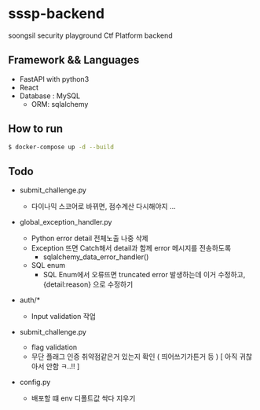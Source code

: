 # sssp-backend
soongsil security playground Ctf Platform backend

## Framework && Languages
- FastAPI with python3
- React
- Database : MySQL
    - ORM: sqlalchemy

## How to run

```bash
$ docker-compose up -d --build
```

## Todo

- submit_challenge.py
    - 다이나믹 스코어로 바뀌면, 점수계산 다시해야지 ... 
- global_exception_handler.py
    - Python error detail 전체노출 나중 삭제
    - Exception 뜨면 Catch해서 detail과 함께 error 메시지를 전송하도록
        - sqlalchemy_data_error_handler()
    - SQL enum
        - SQL Enum에서 오류뜨면 truncated error 발생하는데 이거 수정하고, {detail:reason} 으로 수정하기 

- auth/*
    - Input validation 작업 

- submit_challenge.py
    - flag validation
    - 무단 플래그 인증 취약점같은거 있는지 확인 ( 띄어쓰기가튼거 등 ) [ 아직 귀찮아서 안함 ㅋ..!! ]

- config.py
    - 배포할 떄 env 디폴트값 싹다 지우기 